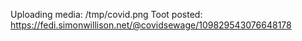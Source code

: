 Uploading media: /tmp/covid.png
Toot posted: https://fedi.simonwillison.net/@covidsewage/109829543076648178
